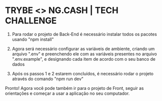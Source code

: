 # TRYBE <> NG.CASH | TECH CHALLENGE

1. Para rodar o projeto de Back-End é necessário instalar todos os pacotes usando "npm install"

2. Agora será necessário configurar as variáveis de ambiente, criando um arquivo ".env" e preenchendo ele com as variáveis presentes no arquivo ".env.example", e designando cada item de acordo com o seu banco de dados

3. Após os passos 1 e 2 estarem concluídos, é necessário rodar o projeto através do comando "npm run dev"

Pronto! Agora você pode também ir para o projeto de Front, seguir as orientações e começar a usar a aplicação no seu computador.
